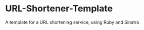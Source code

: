URL-Shortener-Template
======================

A template for a URL shortening service, using Ruby and Sinatra